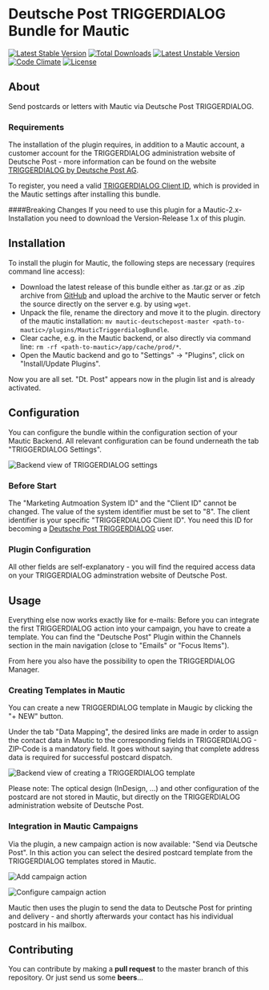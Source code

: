 Deutsche Post TRIGGERDIALOG Bundle for Mautic
=============================================

[![Latest Stable Version](https://poser.pugx.org/bitmotion/mautic-deutschepost/v/stable)](https://packagist.org/packages/bitmotion/mautic-deutschepost)
[![Total Downloads](https://poser.pugx.org/bitmotion/mautic-deutschepost/downloads)](https://packagist.org/packages/bitmotion/mautic-deutschepost)
[![Latest Unstable Version](https://poser.pugx.org/bitmotion/mautic-deutschepost/v/unstable)](https://packagist.org/packages/bitmotion/mautic-deutschepost)
[![Code Climate](https://codeclimate.com/github/bitmotion/mautic-deutschepost/badges/gpa.svg)](https://codeclimate.com/github/bitmotion/mautic-deutschepost)
[![License](https://poser.pugx.org/bitmotion/mautic-deutschepost/license)](https://packagist.org/packages/bitmotion/mautic-deutschepost)

## About

Send postcards or letters with Mautic via Deutsche Post TRIGGERDIALOG.

### Requirements

The installation of the plugin requires, in addition to a Mautic 
account, a customer account for the TRIGGERDIALOG administration 
website of Deutsche Post - more information can be found on the website 
[TRIGGERDIALOG by Deutsche Post AG](https://www.deutschepost.de/de/t/triggerdialog.html).

To register, you need a valid [TRIGGERDIALOG Client ID](#before-start), 
which is provided in the Mautic settings after installing this bundle.

####Breaking Changes
If you need to use this plugin for a Mautic-2.x-Installation you need to download the 
Version-Release 1.x of this plugin.

## Installation

To install the plugin for Mautic, the following steps are necessary 
(requires command line access):

* Download the latest release of this bundle either as .tar.gz or as
.zip archive from [GitHub](https://github.com/bitmotion/mautic-deutschepost/releases)
and upload the archive to the Mautic server or fetch the source directly
on the server e.g. by using `wget`.
* Unpack the file, rename the directory and move it to the plugin.
directory of the mautic installation: `mv mautic-deutschepost-master <path-to-mautic>/plugins/MauticTriggerdialogBundle`.
* Clear cache, e.g. in the Mautic backend, or also directly via command line: `rm -rf <path-to-mautic>/app/cache/prod/*`.
* Open the Mautic backend and go to "Settings" -> "Plugins", click on 
"Install/Update Plugins".

Now you are all set. "Dt. Post" appears now in the plugin list and is 
already activated.

## Configuration

You can configure the bundle within the configuration section of your
Mautic Backend. All relevant configuration can be found underneath the
tab "TRIGGERDIALOG Settings".

![Backend view of TRIGGERDIALOG settings](https://www.bitmotion.de/fileadmin/github/mautic-deutschepost/configure-bundle.png "Backend view of Deutsche Post TRIGGERDIALOG for Mautic settings.")

### Before Start

The "Marketing Autmoation System ID" and the "Client ID" cannot be
changed. The value of the system identifier must be set to "8". The 
client identifier is your specific "TRIGGERDIALOG Client ID". You need 
this ID for becoming a [Deutsche Post TRIGGERDIALOG]((https://www.deutschepost.de/de/t/triggerdialog.html)) user.

### Plugin Configuration

All other fields are self-explanatory - you will find the required 
access data on your TRIGGERDIALOG adminstration website of Deutsche Post.

## Usage

Everything else now works exactly like for e-mails: Before you can 
integrate the first TRIGGERDIALOG action into your campaign, you have to
create a template. You can find the "Deutsche Post" Plugin within the 
Channels section in the main navigation (close to "Emails" or 
"Focus Items").

From here you also have the possibility to open the TRIGGERDIALOG 
Manager.

### Creating Templates in Mautic

You can create a new TRIGGERDIALOG template in Maugic by clicking the 
"+ NEW" button.

Under the tab "Data Mapping", the desired links are made in order to 
assign the contact data in Mautic to the corresponding fields in 
TRIGGERDIALOG - ZIP-Code is a mandatory field. It goes without saying 
that complete address data is required for successful postcard dispatch.

![Backend view of creating a TRIGGERDIALOG template](https://www.bitmotion.de/fileadmin/github/mautic-deutschepost/create-triggerdialog-template.png "Backend view of creating a TRIGGERDIALOG template in Mautic.")

Please note: The optical design (InDesign, ...) and other configuration
of the postcard are not stored in Mautic, but directly on the
TRIGGERDIALOG administration website of Deutsche Post.

### Integration in Mautic Campaigns

Via the plugin, a new campaign action is now available: 
"Send via Deutsche Post". In this action you can select the desired 
postcard template from the TRIGGERDIALOG templates stored in Mautic.

![Add campaign action](https://www.bitmotion.de/fileadmin/github/mautic-deutschepost/add-campaign-action.png "Add campaign action.")

![Configure campaign action](https://www.bitmotion.de/fileadmin/github/mautic-deutschepost/configure-campaign-action.png "Configure campaign action.")

Mautic then uses the plugin to send the data to Deutsche Post for
printing and delivery - and shortly afterwards your contact has his
individual postcard in his mailbox.

## Contributing

You can contribute by making a **pull request** to the master branch of 
this repository. Or just send us some **beers**...
